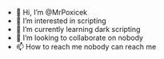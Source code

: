 - 👋 Hi, I’m @MrPoxicek
- 👀 I’m interested in scripting
- 🌱 I’m currently learning dark scripting
- 💞️ I’m looking to collaborate on nobody
- 📫 How to reach me nobody can reach me

